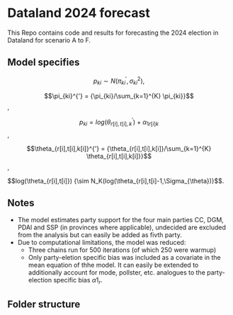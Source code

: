 # Dataland 2024 forecast
This Repo contains code and results for forecasting the 2024 election in Dataland for scenario A to F.

## Model specifies

$$p_{ki} {\sim N(\pi_{ki}^{'}, \sigma_{ki}^{2})},$$

$$\pi_{ki}^{'} = {\pi_{ki}/\sum_{k=1}^{K} \pi_{ki}}$$,

$$p_{ki} = { log(\theta_{r[i],t[i],k}^') + \alpha_{1r[i]k}}$$,

$$\theta_{r[i],t[i],k[i]}^{'} = {\theta_{r[i],t[i],k[i]}/\sum_{k=1}^{K} \theta_{r[i],t[i],k[i]}}$$,

$$log(\theta_{r[i],t[i]}) {\sim N_K(log(\theta_{r[i],t[i]-1,\Sigma_{\theta})}$$.

## Notes

- The model estimates party support for the four main parties CC, DGM, PDAl and SSP (in provinces where applicable), undecided are excluded from the analysis but can easily be added as fivth party.
- Due to computational limitations, the model was reduced:
    - Three chains run for 500 iterations (of which 250 were warmup)
    - Only party-eletion specific bias was included as a covariate in the mean equation of thhe model. It can easily be extended to additionally account for mode, pollster, etc. analogues to the party-election specific bias $\alpha1_{r}$.
 
## Folder structure


